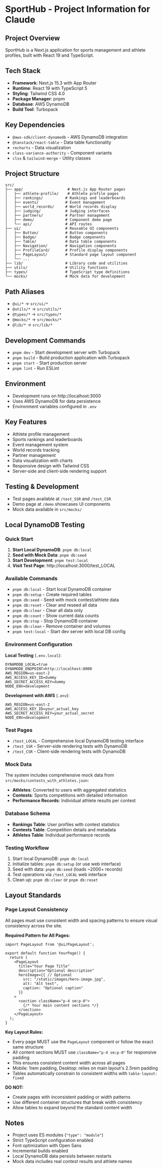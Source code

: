 # SportHub - Project Information for Claude

## Project Overview
SportHub is a Next.js application for sports management and athlete profiles, built with React 19 and TypeScript.

## Tech Stack
- **Framework**: Next.js 15.3 with App Router
- **Runtime**: React 19 with TypeScript 5
- **Styling**: Tailwind CSS 4.0
- **Package Manager**: pnpm
- **Database**: AWS DynamoDB
- **Build Tool**: Turbopack

## Key Dependencies
- `@aws-sdk/client-dynamodb` - AWS DynamoDB integration
- `@tanstack/react-table` - Data table functionality
- `recharts` - Data visualization
- `class-variance-authority` - Component variants
- `clsx` & `tailwind-merge` - Utility classes

## Project Structure
```
src/
├── app/                    # Next.js App Router pages
│   ├── athlete-profile/    # Athlete profile pages
│   ├── rankings/          # Rankings and leaderboards
│   ├── events/            # Event management
│   ├── world_records/     # World records display
│   ├── judging/           # Judging interfaces
│   ├── partners/          # Partner management
│   ├── demo/              # Component demo page
│   └── api/               # API routes
├── ui/                    # Reusable UI components
│   ├── Button/            # Button components
│   ├── Badge/             # Badge components
│   ├── Table/             # Data table components
│   ├── Navigation/        # Navigation components
│   ├── ProfileCard/       # Profile display components
│   ├── PageLayout/        # Standard page layout component
│   └── ...
├── lib/                   # Library code and utilities
├── utils/                 # Utility functions
├── types/                 # TypeScript type definitions
└── mocks/                 # Mock data for development
```

## Path Aliases
- `@ui/*` → `src/ui/*`
- `@utils/*` → `src/utils/*`
- `@types/*` → `src/types/*`
- `@mocks/*` → `src/mocks/*`
- `@lib/*` → `src/lib/*`

## Development Commands
- `pnpm dev` - Start development server with Turbopack
- `pnpm build` - Build production application with Turbopack
- `pnpm start` - Start production server
- `pnpm lint` - Run ESLint

## Environment
- Development runs on http://localhost:3000
- Uses AWS DynamoDB for data persistence
- Environment variables configured in `.env`

## Key Features
- Athlete profile management
- Sports rankings and leaderboards
- Event management system
- World records tracking
- Partner management
- Data visualization with charts
- Responsive design with Tailwind CSS
- Server-side and client-side rendering support

## Testing & Development
- Test pages available at `/test_SSR` and `/test_CSR`
- Demo page at `/demo` showcases UI components
- Mock data available in `src/mocks/`

## Local DynamoDB Testing

### Quick Start
1. **Start Local DynamoDB**: `pnpm db:local`
2. **Seed with Mock Data**: `pnpm db:seed`
3. **Start Development**: `pnpm test:local`
4. **Visit Test Page**: http://localhost:3000/test_LOCAL

### Available Commands
- `pnpm db:local` - Start local DynamoDB container
- `pnpm db:setup` - Create required tables
- `pnpm db:seed` - Seed with mock contest/athlete data
- `pnpm db:reset` - Clear and reseed all data
- `pnpm db:clear` - Clear all data only
- `pnpm db:count` - Show current data counts
- `pnpm db:stop` - Stop DynamoDB container
- `pnpm db:clean` - Remove container and volumes
- `pnpm test:local` - Start dev server with local DB config

### Environment Configuration

**Local Testing** (`.env.local`):
```env
DYNAMODB_LOCAL=true
DYNAMODB_ENDPOINT=http://localhost:8000
AWS_REGION=us-east-2
AWS_ACCESS_KEY_ID=dummy
AWS_SECRET_ACCESS_KEY=dummy
NODE_ENV=development
```

**Development with AWS** (`.env`):
```env
AWS_REGION=us-east-2
AWS_ACCESS_KEY_ID=your_actual_key
AWS_SECRET_ACCESS_KEY=your_actual_secret
NODE_ENV=development
```

### Test Pages
- `/test_LOCAL` - Comprehensive local DynamoDB testing interface
- `/test_SSR` - Server-side rendering tests with DynamoDB
- `/test_CSR` - Client-side rendering tests with DynamoDB

### Mock Data
The system includes comprehensive mock data from `src/mocks/contests_with_athletes.json`:
- **Athletes**: Converted to users with aggregated statistics
- **Contests**: Sports competitions with detailed information
- **Performance Records**: Individual athlete results per contest

### Database Schema
- **Rankings Table**: User profiles with contest statistics
- **Contests Table**: Competition details and metadata
- **Athletes Table**: Individual performance records

### Testing Workflow
1. Start local DynamoDB: `pnpm db:local`
2. Initialize tables: `pnpm db:setup` (or use web interface)
3. Seed with data: `pnpm db:seed` (loads ~2000+ records)
4. Test operations via `/test_LOCAL` web interface
5. Clean up: `pnpm db:clear` or `pnpm db:reset`

## Layout Standards

### Page Layout Consistency
All pages must use consistent width and spacing patterns to ensure visual consistency across the site.

**Required Pattern for All Pages:**
```tsx
import PageLayout from '@ui/PageLayout';

export default function YourPage() {
  return (
    <PageLayout
      title="Your Page Title"
      description="Optional description"
      heroImage={{ // Optional
        src: "/static/images/hero-image.jpg",
        alt: "Alt text",
        caption: "Optional caption"
      }}
    >
      <section className="p-4 sm:p-0">
        {/* Your main content sections */}
      </section>
    </PageLayout>
  );
}
```

**Key Layout Rules:**
- Every page MUST use the `PageLayout` component or follow the exact same structure
- All content sections MUST use `className="p-4 sm:p-0"` for responsive padding
- This ensures consistent content width across all pages
- Mobile: 1rem padding, Desktop: relies on main layout's 2.5rem padding
- Tables automatically constrain to consistent widths with `table-layout: fixed`

**DO NOT:**
- Create pages with inconsistent padding or width patterns
- Use different container structures that break width consistency
- Allow tables to expand beyond the standard content width

## Notes
- Project uses ES modules (`"type": "module"`)
- Strict TypeScript configuration enabled
- Font optimization with Open Sans
- Incremental builds enabled
- Local DynamoDB data persists between restarts
- Mock data includes real contest results and athlete names